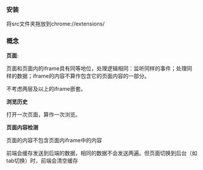 ### 安装

将src文件夹拖放到chrome://extensions/

### 概念

**页面**: 

页面和页面内的iframe具有同等地位，处理逻辑相同：监听同样的事件；处理同样的数据；iframe的内容不算作包含它的页面内容的一部分。

不考虑两层及以上的iframe嵌套。

**浏览历史**

打开一次页面，算作一次浏览。

**页面内容检测**

页面的内容不包含页面内iframe中的内容

前端会缓存发送到后端的数据，相同的数据不会发送两遍。但页面切换到后台（如tab切换）时，前端会清空缓存